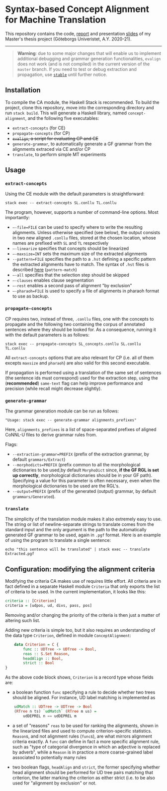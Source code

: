 # Syntax-based Concept Alignment for Machine Translation

This repository contains the code, [report](final_report/synbased_ca_for_mt.pdf) and presentation [slides](presentation/presentation.pdf) of my Master's thesis project (Göteborgs Univeristet, A.Y. 2020-21).

---

> __Warning__: due to some major changes that will enable us to implement additional debugging and grammar generation functionalities, `evalign` does not work (and is not compiled) in the current version of the `master` branch. If you need to test or debug extraction and propagation, use [`stable`](https://github.com/harisont/concept-alignment/tree/stable) until further notice.
## Installation

To compile the CA module, the Haskell Stack is recommended. To build
the project, clone this repository, move into the
corresponding directory and run `stack build`. This will generate a
Haskell library, named `concept-alignment`, and the following five
executables:

-   `extract-concepts` (for CE)
-   `propagate-concepts` (for CP)
-   ~~`evalign`, a script for evaluating CP and CE~~
-   `generate-grammar`, to automatically generate a GF grammar from the alignments extraced via CE and/or CP
-   `translate`, to perform simple MT experiments

## Usage

### `extract-concepts`

Using the CE module with the default parameters is straightforward:

```
stack exec -- extract-concepts SL.conllu TL.conllu
```

The program, however, supports a number of command-line options. Most
importantly:

-   `–-file=FILE` can be used to specify where to write the resulting
    alignments. Unless otherwise specified (see below), the output
    consists in two new aligned `.conllu` files, stored at the chosen
    location, whose names are prefixed with `SL` and `TL` respectively
-   `–-linearize` specifies that concepts should be linearized
-   `–-maxsize=INT` sets the maximum size of the extracted alignments
-   `--pattern=FILE` specifies the path to a `.hst` defining a specific
    pattern the extracted alignments have to match. The syntax of `.hst` files is described [here](https://github.com/GrammaticalFramework/gf-ud/tree/fa1fe1977e80d435c7eaad8e230489a0306b3e4c#some-examples-of-use) (`pattern-match`)
-   `–-all` specifies that the selection step should be skipped
-   `–-clauses` enables clause segmentation
-   `–-rest` enables a second pass of alignment "by exclusion"
-   `–-pharaoh=FILE` is used to specify a file of alignments in pharaoh format to use as backup.

### `propagate-concepts`

CP requires two, instead of three, `.conllu` files, one with the
concepts to propagate and the following two containing the corpus of
annotated sentences where they should be looked for. As a consequence,
running it with the default parameters is as follows:

```
stack exec -- propagate-concepts SL_concepts.conllu SL.conllu TL.conllu
```

All `extract-concepts` options that are also relevant for CP (i.e. all
of them excepts `maxsize` and `pharaoh`) are also valid for this second
executable.

If propagation is performed using a translation of the same set of sentences (the sentence ids must correspond) used for the extraction step, using the (__recommended__) `same-text` flag can help improve performance and precision (while recall might decrease slightly).

### `generate-grammar`

The grammar generation module can be run as follows:

```
"Usage: stack exec -- generate-grammar alignments_prefixes"
```

Here, `alignments_prefixes` is a list of space-separated prefixes of aligned CoNNL-U files to derive grammar rules from. 

Flags: 

- `--extraction-grammar=PREFIX` (prefix of the extraction grammar, by default `grammars/Extract`)
- `--morphodicts=PREFIX` (prefix common to all the morphological dictionaries to be used,by default `MorphoDict` since, __if the GF RGL is set up correctly__, morphological dictionaries should be in your GF path). Specifying a value for this parameter is often necessary, even when the morphological dictionaries to be used are the RGL's.
- `--output=PREFIX` (prefix of the generated (output) grammar, by default `grammars/Generated`).

### `translate`

The simplicity of the translation module makes it also extremely easy to
use. The string or list of newline-separate strings to translate comes
from the standard input and the only argument is the path to the
automatically generated GF grammar to be used, again in `.pgf` format.
Here is an example of using the program to translate a single sentence:

```
echo "this sentence will be translated" | stack exec -- translate
Extracted.pgf             
```
## Configuration: modifying the alignment criteria

Modifying the criteria CA makes use of requires
little effort. All criteria are in fact defined in a separate Haskell
module `Criteria` that only exports the list of criteria to be used.
In the current implementation, it looks like this:

```haskell
criteria :: [Criterion]
criteria = [udpos, ud, divs, pass, pos]
```

Removing and/or changing the priority of the criteria is then just a
matter of altering such list.

Adding new criteria is simple too, but it also requires an understanding
of the data type `Criterion`, defined in module `ConceptAlignment`:

```haskell
    data Criterion = C {
        func :: UDTree -> UDTree -> Bool, 
        reas :: S.Set Reason,
        headAlign :: Bool,
        strict :: Bool
}
```

As the above code block shows, `Criterion` is a record type whose fields
are:

-   a boolean function `func` specifying a rule to decide whether two
    trees should be aligned. For instance, UD label matching is implemented as

```haskell
    udMatch :: UDTree -> UDTree -> Bool
    (RTree n ts) `udMatch` (RTree m us) = 
        udDEPREL n == udDEPREL m
```

-   a set of "reasons" `reas` to be used for ranking the alignments,
    shown in the linearized files and used to compute criterion-specific
    statistics. `Reason`s, and not alignment rules (`func`s), are what
    mirrors alignment criteria
    exactly. A `func` can define in fact a more
    specific alignment rule, such as "type of categorial divergence in
    which an adjective is replaced by adverb", while a `Reason` is in
    practice a more coarse-grained label associated to potentially many
    rules

-   two boolean flags, `headAlign` and `strict`, the former specifying
    whether head alignment should
    be performed for UD tree pairs matching that criterion, the latter
    marking the criterion as either strict (i.e. to be also used for
    "alignment by exclusion" or not.
